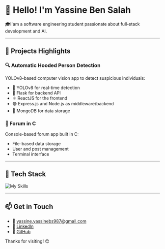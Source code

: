 # 👋 Hello! I'm Yassine Ben Salah

🎓I'am a software engineering student passionate about full-stack development and AI.

---

## 🚀 Projects Highlights

### 🔍 Automatic Hooded Person Detection
YOLOv8-based computer vision app to detect suspicious individuals:
- 🧠 YOLOv8 for real-time detection
- 🐍 Flask for backend API
- ⚛️ ReactJS for the frontend
- 🟢 Express.js and Node.js as middleware/backend
- 💾 MongoDB for data storage

### 💬 Forum in C
Console-based forum app built in C:
- File-based data storage
- User and post management
- Terminal interface

---

## 🧰 Tech Stack

![My Skills](https://skillicons.dev/icons?i=springboot,c,cpp,py,js,react,nextjs,java,nodejs,express,mongodb,flask,git,github,vscode)

---

## 📫 Get in Touch

- 📧 [yassine.yassinebs987@gmail.com](mailto:yassine.yassinebs987@gmail.com)
- 💼 [LinkedIn](https://www.linkedin.com/in/yassine-ben-salah-974262360/)
- 🐙 [GitHub](https://github.com/Yassine-Ben-Salah)

Thanks for visiting! 😊
